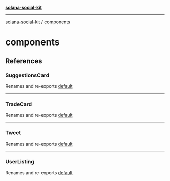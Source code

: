 [**solana-social-kit**](../README.md)

***

[solana-social-kit](../README.md) / components

# components

## References

### SuggestionsCard

Renames and re-exports [default](suggestionsCard/suggestionsCard/functions/default.md)

***

### TradeCard

Renames and re-exports [default](TradeCard/TradeCard/functions/default.md)

***

### Tweet

Renames and re-exports [default](tweet/tweet/functions/default.md)

***

### UserListing

Renames and re-exports [default](userListing/userListing/functions/default.md)

